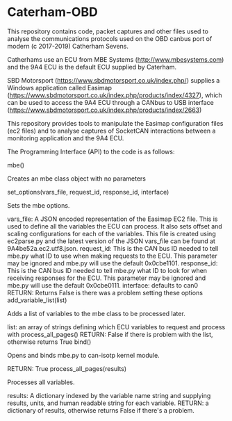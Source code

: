 # Caterham-OBD

This repository contains code, packet captures and other files used to analyse the communications protocols used on the OBD canbus port of modern (c 2017-2019) Catherham Sevens.

Catherhams use an ECU from MBE Systems (http://www.mbesystems.com) and the 9A4 ECU is the default ECU supplied by Caterham.

SBD Motorsport (https://www.sbdmotorsport.co.uk/index.php/) supplies a Windows application called Easimap (https://www.sbdmotorsport.co.uk/index.php/products/index/4327), which can be used to access the 9A4 ECU through a CANbus to USB interface (https://www.sbdmotorsport.co.uk/index.php/products/index/2663)

This repository provides tools to manipulate the Easimap configuration files (ec2 files) and to analyse captures of SocketCAN interactions between a monitoring application and the 9A4 ECU.

The Programming Interface (API) to the code is as follows: 

mbe()

Creates an mbe class object with no parameters

set_options(vars_file, request_id, response_id, interface)

Sets the mbe options.

vars_file: A JSON encoded representation of the Easimap EC2 file. This is used to define all the variables the ECU can process. It also sets offset and scaling configurations for each of the variables. This file is created using ec2parse.py and the latest version of the JSON vars_file can be found at 9A4be52a.ec2.utf8.json.
request_id: This is the CAN bus ID needed to tell mbe.py what ID to use when making requests to the ECU. This parameter may be ignored and mbe.py will use the default 0x0cbe1101.
response_id: This is the CAN bus ID needed to tell mbe.py what ID to look for when receiving responses for the ECU. This parameter may be ignored and mbe.py will use the default 0x0cbe0111.
interface: defaults to can0
RETURN: Returns False is there was a problem setting these options
add_variable_list(list)

Adds a list of variables to the mbe class to be processed later.

list: an array of strings defining which ECU variables to request and process with process_all_pages()
RETURN: False if there is problem with the list, otherwise returns True
bind()

Opens and binds mbe.py to can-isotp kernel module.

RETURN: True
process_all_pages(results)

Processes all variables.

results: A dictionary indexed by the variable name string and supplying results, units, and human readable string for each variable.
RETURN: a dictionary of results, otherwise returns False if there's a problem.

